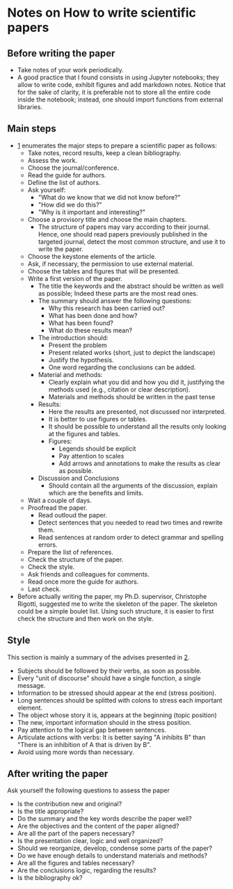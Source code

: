 # Notes on How to write scientific papers

## Before writing the paper

+ Take notes of your work periodically.
+ A good practice that I found consists in using Jupyter notebooks; they allow to write code, exhibit figures and add markdown notes. Notice that for the sake of clarity, it is preferable not to store all the entire code inside the notebook; instead, one should import functions from external libraries.

## Main steps

+ [1](https://orbi.uliege.be/handle/2268/24998) enumerates the major steps to prepare a scientific paper as follows:
	+ Take notes, record results, keep a clean bibliography.  
	+ Assess the work.
	+ Choose the journal/conference.
	+ Read the guide for authors.
	+ Define the list of authors.
	+ Ask yourself:
		+ "What do we know that we did not know before?"
		+ "How did we do this?"
		+ "Why is it important and interesting?"
	+ Choose a provisory title and choose the main chapters.
		+ The structure of papers may vary according to their journal. Hence, one should read papers previously published in the targeted journal, detect the most common structure, and use it to write the paper.
	+ Choose the keystone elements of the article.
	+ Ask, if necessary, the permission to use external material.
	+ Choose the tables and figures that will be presented.
	+ Write a first version of the paper.
		+ The title the keywords and the abstract should be written as well as possible; Indeed these parts are the most read ones.
		+ The summary should answer the following questions:
			+ Why this research has been carried out?
			+ What has been done and how?
			+ What has been found?
			+ What do these results mean?
		+ The introduction should:
			+ Present the problem
			+ Present related works (short, just to depict the landscape)
			+ Justify the hypothesis.
			+ One word regarding the conclusions can be added.
		+ Material and methods:
			+ Clearly explain what you did and how you did it, justifying the methods used (e.g., citation or clear description).
			+ Materials and methods should be written in the past tense
		+ Results:
			+ Here the results are presented, not discussed nor interpreted.
			+ It is better to use figures or tables.
			+ It should be possible to understand all the results only looking at the figures and tables.
			+ Figures:
				+ Legends should be explicit
				+ Pay attention to scales
				+ Add arrows and annotations to make the results as clear as possible.
		+ Discussion and Conclusions
			+ Should contain all the arguments of the discussion, explain which are the benefits and limits.				
	+ Wait a couple of days.
	+ Proofread the paper.
		+ Read outloud the paper.
		+ Detect sentences that you needed to read two times and rewrite them.
		+ Read sentences at random order to detect grammar and spelling errors.
	+ Prepare the list of references.
	+ Check the structure of the paper.
	+ Check the style.
	+ Ask friends and colleagues for comments.
	+ Read once more the guide for authors.
	+ Last check.
+ Before actually writing the paper, my Ph.D. supervisor, Christophe Rigotti, suggested me to write the skeleton of the paper. The skeleton could be a simple boulet list. Using such structure, it is easier to first check the structure and then work on the style.

## Style

This section is mainly a summary of the advises presented in [2](https://cseweb.ucsd.edu/~swanson/papers/science-of-writing.pdf).

+ Subjects should be followed by their verbs, as soon as possible.
+ Every "unit of discourse" should have a single function, a single message.
+ Information to be stressed should appear at the end (stress position).
+ Long sentences should be splitted with colons to stress each important element.
+ The object whose story it is, appears at the beginning (topic position)
+ The new, important information should in the stress position. 
+ Pay attention to the logical gap between sentences.
+ Articulate actions with verbs: It is better saying "A inhibits B" than "There is an inhibition of A that is driven by B".
+ Avoid using more words than necessary.

## After writing the paper

Ask yourself the following questions to assess the paper

+ Is the contribution new and original?
+ Is the title appropriate?
+ Do the summary and the key words describe the paper well?
+ Are the objectives and the content of the paper aligned?
+ Are all the part of the papers necessary?
+ Is the presentation clear, logic and well organized?
+ Should we reorganize, develop, condense some parts of the paper?
+ Do we have enough details to understand materials and methods?
+ Are all the figures and tables necessary?
+ Are the conclusions logic, regarding the results?
+ Is the bibliography ok?
